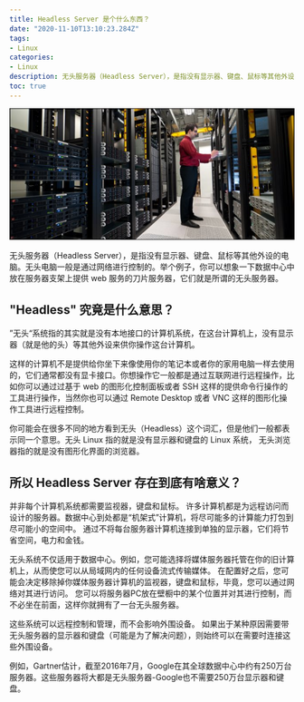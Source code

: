 ```yaml
---
title: Headless Server 是个什么东西？
date: "2020-11-10T13:10:23.284Z"
tags: 
- Linux
categories:
- Linux
description: 无头服务器（Headless Server），是指没有显示器、键盘、鼠标等其他外设的电脑。
toc: true
---
```



![HeadLess Server](https://raw.githubusercontent.com/w1zd/image-hosting/main/img/2022/05/10/11-55-10-44ff2797badb0260eb1af5ec9efbde4b-headless-server-f5065c.jpg)

无头服务器（Headless Server），是指没有显示器、键盘、鼠标等其他外设的电脑。无头电脑一般是通过网络进行控制的。举个例子，你可以想象一下数据中心中放在服务器支架上提供 web 服务的刀片服务器，它们就是所谓的无头服务器。

## "Headless" 究竟是什么意思？

”无头“系统指的其实就是没有本地接口的计算机系统，在这台计算机上，没有显示器（就是他的头）等其他外设来供你操作这台计算机。

这样的计算机不是提供给你坐下来像使用你的笔记本或者你的家用电脑一样去使用的，它们通常都没有显卡接口。你想操作它一般都是通过互联网进行远程操作，比如你可以通过过基于 web 的图形化控制面板或者 SSH 这样的提供命令行操作的工具进行操作，当然你也可以通过 Remote Desktop 或者 VNC 这样的图形化操作工具进行远程控制。

你可能会在很多不同的地方看到无头（Headless）这个词汇，但是他们一般都表示同一个意思。无头 Linux 指的就是没有显示器和键盘的 Linux 系统， 无头浏览器指的就是没有图形化界面的浏览器。

## 所以 Headless Server 存在到底有啥意义？

并非每个计算机系统都需要监视器，键盘和鼠标。 许多计算机都是为远程访问而设计的服务器。数据中心到处都是“机架式”计算机，将尽可能多的计算能力打包到尽可能小的空间中。 通过不将每台服务器计算机连接到单独的显示器，它们将节省空间，电力和金钱。

无头系统不仅适用于数据中心。例如，您可能选择将媒体服务器托管在你的旧计算机上，从而使您可以从局域网内的任何设备流式传输媒体。 在配置好之后，您可能会决定移除掉你媒体服务器计算机的监视器，键盘和鼠标，毕竟，您可以通过网络对其进行访问。 您可以将服务器PC放在壁橱中的某个位置并对其进行控制，而不必坐在前面，这样你就拥有了一台无头服务器。

这些系统可以远程控制和管理，而不会影响外围设备。 如果出于某种原因需要带无头服务器的显示器和键盘（可能是为了解决问题），则始终可以在需要时连接这些外围设备。

例如，Gartner估计，截至2016年7月，Google在其全球数据中心中约有250万台服务器。这些服务器将大都是无头服务器-Google也不需要250万台显示器和键盘。
